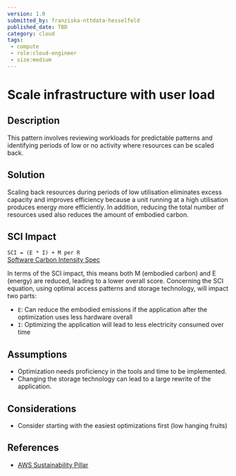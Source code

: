 ```yaml
---
version: 1.0
submitted_by: franziska-nttdata-hesselfeld
published_date: TBD
category: cloud
tags: 
 - compute
 - role:cloud-engineer
 - size:medium
---
```


# Scale infrastructure with user load #

## Description

This pattern involves reviewing workloads for predictable patterns and identifying periods of low or no activity where resources can be scaled back.

## Solution

Scaling back resources during periods of low utilisation eliminates excess capacity and improves efficiency because a unit running at a high utilisation produces energy more efficiently. In addition, reducing the total number of resources used also reduces the amount of embodied carbon.

## SCI Impact

`SCI = (E * I) + M per R`  
[Software Carbon Intensity Spec](https://grnsft.org/sci)

In terms of the SCI impact, this means both M (embodied carbon) and E (energy) are reduced, leading to a lower overall score.
Concerning the SCI equation, using optimal access patterns and storage technology, will impact two parts:

- `E`: Can reduce the embodied emissions if the application after the optimization uses less hardware overall
- `I`: Optimizing the application will lead to less electricity consumed over time

## Assumptions

- Optimization needs proficiency in the tools and time to be implemented.
- Changing the storage technology can lead to a large rewrite of the application.

## Considerations

- Consider starting with the easiest optimizations first (low hanging fruits)

## References

- [AWS Sustainability Pillar](https://docs.aws.amazon.com/wellarchitected/latest/sustainability-pillar/sus_sus_software_a6.html)

